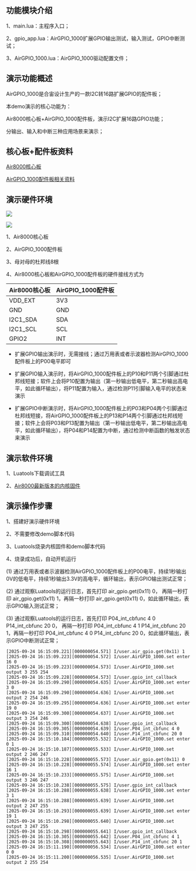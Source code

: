 ## 功能模块介绍

1、main.lua：主程序入口；

2、gpio_app.lua：AirGPIO_1000扩展GPIO输出测试，输入测试，GPIO中断测试；

3、AirGPIO_1000.lua：AirGPIO_1000驱动配置文件；

## 演示功能概述

AirGPIO_1000是合宙设计生产的一款I2C转16路扩展GPIO的配件板；

本demo演示的核心功能为：

Air8000核心板+AirGPIO_1000配件板，演示I2C扩展16路GPIO功能；

分输出、输入和中断三种应用场景来演示；


## 核心板+配件板资料

[Air8000核心板](https://docs.openluat.com/air8000/product/shouce/)

[AirGPIO_1000配件板相关资料](https://docs.openluat.com/accessory/AirGPIO_1000/)


## 演示硬件环境

![](https://docs.openluat.com/accessory/AirGPIO_1000/image/connect_Air8000.jpg)

![](https://docs.openluat.com/accessory/AirSHT30_1000/image/8000.png)

1、Air8000核心板

2、AirGPIO_1000配件板

3、母对母的杜邦线8根

4、Air8000核心板和AirGPIO_1000配件板的硬件接线方式为

| Air8000核心板 | AirGPIO_1000配件板 |
| ------------ | ------------------ |
|     VDD_EXT     |         3V3        |
|     GND     |         GND        |
|  I2C1_SDA  |         SDA        |
| I2C1_SCL |         SCL        |
|   GPIO2   |         INT        |

- 扩展GPIO输出演示时，无需接线；通过万用表或者示波器检测AirGPIO_1000配件板上的P00电平即可

- 扩展GPIO输入演示时，将AirGPIO_1000配件板上的P10和P11两个引脚通过杜邦线短接；软件上会将P10配置为输出（第一秒输出低电平，第二秒输出高电平，如此循环输出），将P11配置为输入，通过检测P11引脚输入电平的状态来演示

- 扩展GPIO中断演示时，将AirGPIO_1000配件板上的P03和P04两个引脚通过杜邦线短接，将AirGPIO_1000配件板上的P13和P14两个引脚通过杜邦线短接；软件上会将P03和P13配置为输出（第一秒输出低电平，第二秒输出高电平，如此循环输出），将P04和P14配置为中断，通过检测中断函数的触发状态来演示


## 演示软件环境

1、Luatools下载调试工具

2、[Air8000最新版本的内核固件](https://docs.openluat.com/air8101/luatos/firmware/)


## 演示操作步骤

1、搭建好演示硬件环境

2、不需要修改demo脚本代码

3、Luatools烧录内核固件和demo脚本代码

4、烧录成功后，自动开机运行

   (1) 通过万用表或者示波器检测AirGPIO_1000配件板上的P00电平，持续1秒输出0V的低电平，持续1秒输出3.3V的高电平，循环输出，表示GPIO输出测试正常；

   (2) 通过观察Luatools的运行日志，首先打印 air_gpio.get(0x11) 0， 再隔一秒打印 air_gpio.get(0x11) 1，再隔一秒打印 air_gpio.get(0x11) 0，如此循环输出，表示GPIO输入测试正常；

   (3) 通过观察Luatools的运行日志，首先打印 P04_int_cbfunc 4 0      P14_int_cbfunc 20 0， 再隔一秒打印  P04_int_cbfunc 4 1      P14_int_cbfunc 20 1，再隔一秒打印 P04_int_cbfunc 4 0      P14_int_cbfunc 20 0，如此循环输出，表示GPIO中断测试正常；

```
[2025-09-24 16:15:09.221][000000054.571] I/user.air_gpio.get(0x11) 1
[2025-09-24 16:15:09.223][000000054.572] I/user.AirGPIO_1000.set enter 16 0
[2025-09-24 16:15:09.223][000000054.573] I/user.AirGPIO_1000.set output 3 255 254
[2025-09-24 16:15:09.228][000000054.573] I/user.gpio_int_callback
[2025-09-24 16:15:09.290][000000054.635] I/user.AirGPIO_1000.set enter 3 0
[2025-09-24 16:15:09.290][000000054.636] I/user.AirGPIO_1000.set output 2 254 246
[2025-09-24 16:15:09.295][000000054.636] I/user.AirGPIO_1000.set enter 19 0
[2025-09-24 16:15:09.300][000000054.637] I/user.AirGPIO_1000.set output 3 254 246
[2025-09-24 16:15:09.300][000000054.638] I/user.gpio_int_callback
[2025-09-24 16:15:09.305][000000054.639] I/user.P04_int_cbfunc 4 0
[2025-09-24 16:15:09.310][000000054.640] I/user.P14_int_cbfunc 20 0
[2025-09-24 16:15:10.184][000000055.532] I/user.AirGPIO_1000.set enter 0 1
[2025-09-24 16:15:10.187][000000055.533] I/user.AirGPIO_1000.set output 2 246 247
[2025-09-24 16:15:10.228][000000055.573] I/user.air_gpio.get(0x11) 0
[2025-09-24 16:15:10.228][000000055.574] I/user.AirGPIO_1000.set enter 16 1
[2025-09-24 16:15:10.233][000000055.575] I/user.AirGPIO_1000.set output 3 246 247
[2025-09-24 16:15:10.238][000000055.575] I/user.gpio_int_callback
[2025-09-24 16:15:10.288][000000055.638] I/user.AirGPIO_1000.set enter 3 1
[2025-09-24 16:15:10.288][000000055.639] I/user.AirGPIO_1000.set output 2 247 255
[2025-09-24 16:15:10.293][000000055.639] I/user.AirGPIO_1000.set enter 19 1
[2025-09-24 16:15:10.298][000000055.640] I/user.AirGPIO_1000.set output 3 247 255
[2025-09-24 16:15:10.298][000000055.641] I/user.gpio_int_callback
[2025-09-24 16:15:10.305][000000055.642] I/user.P04_int_cbfunc 4 1
[2025-09-24 16:15:10.308][000000055.643] I/user.P14_int_cbfunc 20 1
[2025-09-24 16:15:11.190][000000056.534] I/user.AirGPIO_1000.set enter 0 0
[2025-09-24 16:15:11.200][000000056.535] I/user.AirGPIO_1000.set output 2 255 254
```


